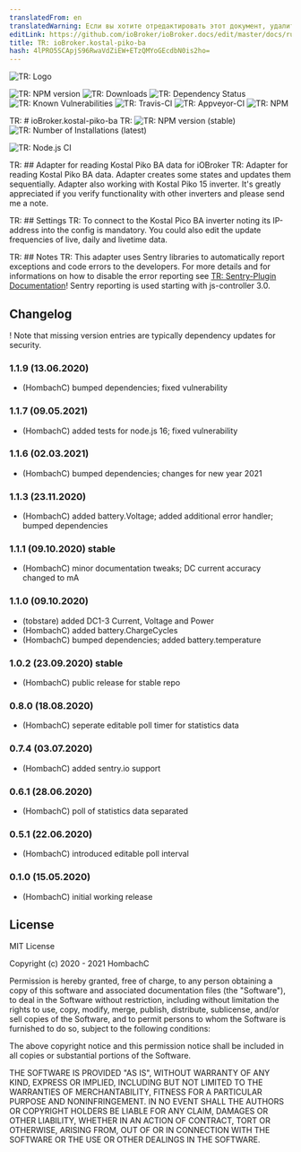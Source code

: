 ```yaml
---
translatedFrom: en
translatedWarning: Если вы хотите отредактировать этот документ, удалите поле «translationFrom», в противном случае этот документ будет снова автоматически переведен
editLink: https://github.com/ioBroker/ioBroker.docs/edit/master/docs/ru/adapterref/iobroker.kostal-piko-ba/README.md
title: TR: ioBroker.kostal-piko-ba
hash: 4lPRO5SCApjS96RwaVdZiEW+ETzQMYoGEcdbN0is2ho=
---
```

![TR: Logo](../../../en/adapterref/iobroker.kostal-piko-ba/admin/picoba.png)

![TR: NPM version](http://img.shields.io/npm/v/iobroker.kostal-piko-ba.svg)
![TR: Downloads](https://img.shields.io/npm/dm/iobroker.kostal-piko-ba.svg)
![TR: Dependency Status](https://img.shields.io/david/hombach/ioBroker.kostal-piko-ba.svg)
![TR: Known Vulnerabilities](https://snyk.io/test/github/hombach/ioBroker.kostal-piko-ba/badge.svg)
![TR: Travis-CI](http://img.shields.io/travis/hombach/ioBroker.kostal-piko-ba/master.svg)
![TR: Appveyor-CI](https://ci.appveyor.com/api/projects/status/github/hombach/ioBroker.kostal-piko-ba?branch=master&svg=true)
![TR: NPM](https://nodei.co/npm/iobroker.kostal-piko-ba.png?downloads=true)

TR: # ioBroker.kostal-piko-ba
TR: ![TR: NPM version (stable)](http://ioBroker.live/badges/kostal-piko-ba-stable.svg) ![TR: Number of Installations (latest)](http://ioBroker.live/badges/kostal-piko-ba-installed.svg)

![TR: Node.js CI](https://github.com/hombach/ioBroker.kostal-piko-ba/workflows/Node.js%20CI/badge.svg)

TR: ## Adapter for reading Kostal Piko BA data for iOBroker
TR: Adapter for reading Kostal Piko BA data. Adapter creates some states and updates them sequentially.
Adapter also working with Kostal Piko 15 inverter.
It's greatly appreciated if you verify functionality with other inverters and please send me a note.

TR: ## Settings
TR: To connect to the Kostal Pico BA inverter noting its IP-address into the config is mandatory.
You could also edit the update frequencies of live, daily and livetime data.

TR: ## Notes
TR: This adapter uses Sentry libraries to automatically report exceptions and code errors to the developers. For more details and for informations on how to disable the error reporting see [TR: Sentry-Plugin Documentation](https://github.com/ioBroker/plugin-sentry#plugin-sentry)! Sentry reporting is used starting with js-controller 3.0.

## Changelog
! Note that missing version entries are typically dependency updates for security.
### 1.1.9 (13.06.2020)
* (HombachC) bumped dependencies; fixed vulnerability
### 1.1.7 (09.05.2021)
* (HombachC) added tests for node.js 16; fixed vulnerability
### 1.1.6 (02.03.2021)
* (HombachC) bumped dependencies; changes for new year 2021
### 1.1.3 (23.11.2020)
* (HombachC) added battery.Voltage; added additional error handler; bumped dependencies
### 1.1.1 (09.10.2020) stable
* (HombachC) minor documentation tweaks; DC current accuracy changed to mA
### 1.1.0 (09.10.2020)
* (tobstare) added DC1-3 Current, Voltage and Power
* (HombachC) added battery.ChargeCycles
* (HombachC) bumped dependencies; added battery.temperature
### 1.0.2 (23.09.2020) stable
* (HombachC) public release for stable repo
### 0.8.0 (18.08.2020)
* (HombachC) seperate editable poll timer for statistics data
### 0.7.4 (03.07.2020)
* (HombachC) added sentry.io support
### 0.6.1 (28.06.2020)
* (HombachC) poll of statistics data separated
### 0.5.1 (22.06.2020)
* (HombachC) introduced editable poll interval 
### 0.1.0 (15.05.2020)
* (HombachC) initial working release

## License
MIT License

Copyright (c) 2020 - 2021 HombachC

Permission is hereby granted, free of charge, to any person obtaining a copy
of this software and associated documentation files (the "Software"), to deal
in the Software without restriction, including without limitation the rights
to use, copy, modify, merge, publish, distribute, sublicense, and/or sell
copies of the Software, and to permit persons to whom the Software is
furnished to do so, subject to the following conditions:

The above copyright notice and this permission notice shall be included in all
copies or substantial portions of the Software.

THE SOFTWARE IS PROVIDED "AS IS", WITHOUT WARRANTY OF ANY KIND, EXPRESS OR
IMPLIED, INCLUDING BUT NOT LIMITED TO THE WARRANTIES OF MERCHANTABILITY,
FITNESS FOR A PARTICULAR PURPOSE AND NONINFRINGEMENT. IN NO EVENT SHALL THE
AUTHORS OR COPYRIGHT HOLDERS BE LIABLE FOR ANY CLAIM, DAMAGES OR OTHER
LIABILITY, WHETHER IN AN ACTION OF CONTRACT, TORT OR OTHERWISE, ARISING FROM,
OUT OF OR IN CONNECTION WITH THE SOFTWARE OR THE USE OR OTHER DEALINGS IN THE
SOFTWARE.